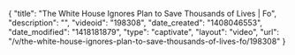 {
    "title": "The White House Ignores Plan to Save Thousands of Lives | Fo",
    "description": "",
    "videoid": "198308",
    "date_created": "1408046553",
    "date_modified": "1418181879",
    "type": "captivate",
    "layout": "video",
    "url": "\/v\/the-white-house-ignores-plan-to-save-thousands-of-lives-fo\/198308"
}